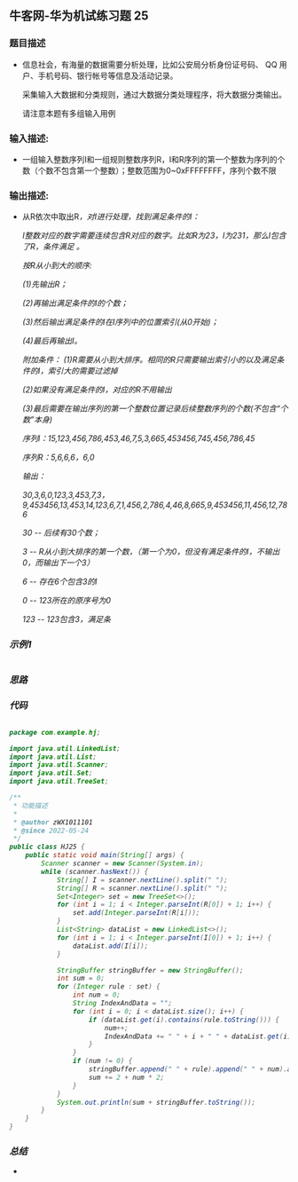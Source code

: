 ## 牛客网-华为机试练习题 25

### 题目描述

*   信息社会，有海量的数据需要分析处理，比如公安局分析身份证号码、 QQ 用户、手机号码、银行帐号等信息及活动记录。

    采集输入大数据和分类规则，通过大数据分类处理程序，将大数据分类输出。

    请注意本题有多组输入用例

### 输入描述:

+  一组输入整数序列I和一组规则整数序列R，I和R序列的第一个整数为序列的个数（个数不包含第一个整数）；整数范围为0~0xFFFFFFFF，序列个数不限

### 输出描述:

*  从R依次中取出R<i>，对I进行处理，找到满足条件的I： 
    
    I整数对应的数字需要连续包含R<i>对应的数字。比如R<i>为23，I为231，那么I包含了R<i>，条件满足 。
    
    按R<i>从小到大的顺序:
    
    (1)先输出R<i>； 
    
    (2)再输出满足条件的I的个数； 
    
    (3)然后输出满足条件的I在I序列中的位置索引(从0开始)； 
    
    (4)最后再输出I。 
    
    附加条件： 
    (1)R<i>需要从小到大排序。相同的R<i>只需要输出索引小的以及满足条件的I，索引大的需要过滤掉 
    
    (2)如果没有满足条件的I，对应的R<i>不用输出 
    
    (3)最后需要在输出序列的第一个整数位置记录后续整数序列的个数(不包含“个数”本身)
    
    序列I：15,123,456,786,453,46,7,5,3,665,453456,745,456,786,45
    
    序列R：5,6,6,6，6,0
    
    输出：
    
    30,3,6,0,123,3,453,7,3，9,453456,13,453,14,123,6,7,1,456,2,786,4,46,8,665,9,453456,11,456,12,786
    
    30 -- 后续有30个数；
    
    3  -- R从小到大排序的第一个数，（第一个为0，但没有满足条件的I，不输出0，而输出下一个3）
    
    6  -- 存在6个包含3的I
    
    0  -- 123所在的原序号为0
    
    123 -- 123包含3，满足条


### 示例1

```

```

### 思路
### 代码
```Java

package com.example.hj;

import java.util.LinkedList;
import java.util.List;
import java.util.Scanner;
import java.util.Set;
import java.util.TreeSet;

/**
 * 功能描述
 *
 * @author zWX1011101
 * @since 2022-05-24
 */
public class HJ25 {
    public static void main(String[] args) {
        Scanner scanner = new Scanner(System.in);
        while (scanner.hasNext()) {
            String[] I = scanner.nextLine().split(" ");
            String[] R = scanner.nextLine().split(" ");
            Set<Integer> set = new TreeSet<>();
            for (int i = 1; i < Integer.parseInt(R[0]) + 1; i++) {
                set.add(Integer.parseInt(R[i]));
            }
            List<String> dataList = new LinkedList<>();
            for (int i = 1; i < Integer.parseInt(I[0]) + 1; i++) {
                dataList.add(I[i]);
            }

            StringBuffer stringBuffer = new StringBuffer();
            int sum = 0;
            for (Integer rule : set) {
                int num = 0;
                String IndexAndData = "";
                for (int i = 0; i < dataList.size(); i++) {
                    if (dataList.get(i).contains(rule.toString())) {
                        num++;
                        IndexAndData += " " + i + " " + dataList.get(i);
                    }
                }
                if (num != 0) {
                    stringBuffer.append(" " + rule).append(" " + num).append(IndexAndData);
                    sum += 2 + num * 2;
                }
            }
            System.out.println(sum + stringBuffer.toString());
        }
    }
}


```
### 总结
*   
